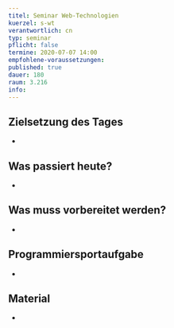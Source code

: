 ```yaml
---
titel: Seminar Web-Technologien
kuerzel: s-wt
verantwortlich: cn
typ: seminar
pflicht: false
termine: 2020-07-07 14:00
empfohlene-voraussetzungen: 
published: true
dauer: 180
raum: 3.216
info: 
---
```


## Zielsetzung des Tages
-
<!--
- alle haben einen guten Überblick über die Startphase des Projekts
- wir haben Teams und Arbeitspakete überprüft und ggf. neu ausgerichtet
- wir haben einen kleine Programmiersportaufgabe gelöst
-->

## Was passiert heute?
-
<!--
- Retrospektive zum Projektstart
- Programmiersportaufgabe: hier stehen zwei Themen zur Auswahl (siehe unten)
-->

## Was muss vorbereitet werden?
-
<!--
- jedes Team sollte seinen Projektteil kurz vorstellen und kritisch reflektieren
-->

## Programmiersportaufgabe
-
<!--
Folgende Themen stehen zu Auswahl:

- Überarbeitung des Hacks von vor zwei Wochen (MI News Integration). Diesmal mit dem Wissen aus dem React Workshop
- HandsOn PageSpeed Analyse und Optimierung
-->

## Material
-
<!--
- [Removing Friction In UX: Last-Minute Travel Planning And Activity Booking (A Case Study)](https://www.smashingmagazine.com/2017/08/removing-friction-ux-last-minute-travel-planning-activity-booking/)
- [Sven Schiffer: Identiﬁkation und Evaluation von Maßnahmen zur efﬁzienten Performanceoptimierung eines web-basierten Buchungsprozesses](../material/pp-dokumentation-sven_schiffer.pdf)
- [Bandwidth Calculator](https://www.omnicalculator.com/other/bandwidth)
- [2G, 3G, 4G & 5G Download Speeds](https://kenstechtips.com/index.php/download-speeds-2g-3g-and-4g-actual-meaning)
- [Lighthouse Extension](https://chrome.google.com/webstore/detail/lighthouse/blipmdconlkpinefehnmjammfjpmpbjk?hl=de)
-->